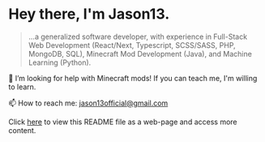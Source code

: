 # Hey there, I'm Jason13.
> ...a generalized software developer, with experience in Full-Stack Web Development (React/Next, Typescript, SCSS/SASS, PHP, MongoDB, SQL), Minecraft Mod Development (Java), and Machine Learning (Python).

🤔 I’m looking for help with Minecraft mods! If you can teach me, I'm willing to learn.

📫 How to reach me: jason13official@gmail.com

Click [here](https://jason13official.github.io) to view this README file as a web-page and access more content.

<!-- Starting Template from GitHub -->
<!-- ### Hi there 👋 -->
<!--
**jason13official/jason13official** is a ✨ _special_ ✨ repository because its `README.md` (this file) appears on your GitHub profile.

Here are some ideas to get you started:

- 🔭 I’m currently working on ...
- 🌱 I’m currently learning ...
- 👯 I’m looking to collaborate on ...
- 🤔 I’m looking for help with ...
- 💬 Ask me about ...
- 📫 How to reach me: ...
- 😄 Pronouns: ...
- ⚡ Fun fact: ...
-->
